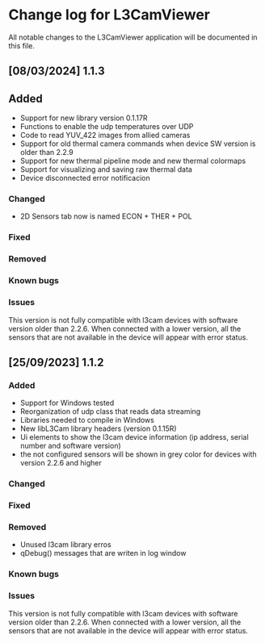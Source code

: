 # Change log for L3CamViewer

All notable changes to the L3CamViewer application will be documented in this file.

## [08/03/2024] 1.1.3

## Added

- Support for new library version 0.1.17R
- Functions to enable the udp temperatures over UDP
- Code to read YUV_422 images from allied cameras
- Support for old thermal camera commands when device SW version is older than 2.2.9
- Support for new thermal pipeline mode and new thermal colormaps
- Support for visualizing and saving raw thermal data
- Device disconnected error notificacion

### Changed

- 2D Sensors tab now is named ECON + THER + POL

### Fixed

### Removed

### Known bugs

### Issues

This version is not fully compatible with l3cam devices with software version older than 2.2.6. When connected with a lower version, all the sensors that are not available in the device will appear with error status.

## [25/09/2023] 1.1.2
### Added

- Support for Windows tested
- Reorganization of udp class that reads data streaming 
- Libraries needed to compile in Windows
- New libL3Cam library headers (version 0.1.15R)
- Ui elements to show the l3cam device information (ip address, serial number and software version)
- the not configured sensors will be shown in grey color for devices with version 2.2.6 and higher

### Changed

### Fixed

### Removed

- Unused l3cam library erros
- qDebug() messages that are writen in log window

### Known bugs

### Issues

This version is not fully compatible with l3cam devices with software version older than 2.2.6. When connected with a lower version, all the sensors that are not available in the device will appear with error status.

